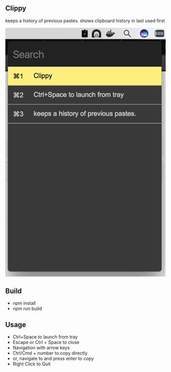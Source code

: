 ## Clippy

keeps a history of previous pastes. shows clipboard history in last used first

![clippy](showcase/clippy.png  "Copy pastes in action")

Build
-------
- npm install
- npm run build

Usage
-------
- Ctrl+Space to launch from tray
- Escape or Ctrl + Space to close
- Navigation with arrow keys
- Ctrl/Cmd + number to copy directly
- or, navigate to and press enter to copy
- Right Click to Quit

